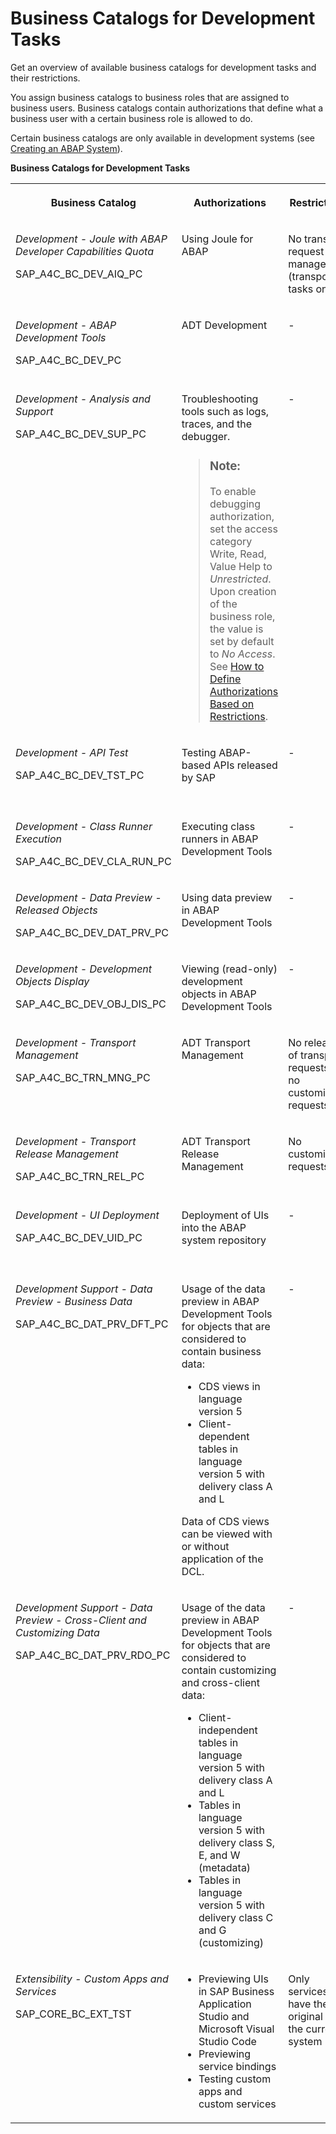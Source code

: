 <!-- loioa9f42789fd5743edbf1de20d6c571cb2 -->

# Business Catalogs for Development Tasks

Get an overview of available business catalogs for development tasks and their restrictions.



You assign business catalogs to business roles that are assigned to business users. Business catalogs contain authorizations that define what a business user with a certain business role is allowed to do.

Certain business catalogs are only available in development systems \(see [Creating an ABAP System](../20-getting-started/creating-an-abap-system-50b32f1.md)\).

**Business Catalogs for Development Tasks**


<table>
<tr>
<th valign="top">

Business Catalog

</th>
<th valign="top">

Authorizations

</th>
<th valign="top">

Restrictions

</th>
<th valign="top">

Availability

</th>
</tr>
<tr>
<td valign="top">

*Development - Joule with ABAP Developer Capabilities Quota*

SAP\_A4C\_BC\_DEV\_AIQ\_PC

</td>
<td valign="top">

Using Joule for ABAP

</td>
<td valign="top">

No transport request management \(transport tasks only\)

</td>
<td valign="top">

In development systems only

</td>
</tr>
<tr>
<td valign="top">

*Development - ABAP Development Tools*

SAP\_A4C\_BC\_DEV\_PC

</td>
<td valign="top">

ADT Development

</td>
<td valign="top">

\-

</td>
<td valign="top">

In development systems only

</td>
</tr>
<tr>
<td valign="top">

*Development - Analysis and Support*

SAP\_A4C\_BC\_DEV\_SUP\_PC

</td>
<td valign="top">

Troubleshooting tools such as logs, traces, and the debugger.

> ### Note:  
> To enable debugging authorization, set the access category Write, Read, Value Help to *Unrestricted*. Upon creation of the business role, the value is set by default to *No Access*. See [How to Define Authorizations Based on Restrictions](how-to-define-authorizations-based-on-restrictions-c926d69.md).



</td>
<td valign="top">

\-

</td>
<td valign="top">

In all systems

</td>
</tr>
<tr>
<td valign="top">

*Development - API Test*

SAP\_A4C\_BC\_DEV\_TST\_PC

</td>
<td valign="top">

Testing ABAP-based APIs released by SAP

</td>
<td valign="top">

\-

</td>
<td valign="top">

In development systems only

</td>
</tr>
<tr>
<td valign="top">

*Development - Class Runner Execution*

SAP\_A4C\_BC\_DEV\_CLA\_RUN\_PC

</td>
<td valign="top">

Executing class runners in ABAP Development Tools

</td>
<td valign="top">

\-

</td>
<td valign="top">

In all systems

</td>
</tr>
<tr>
<td valign="top">

*Development - Data Preview - Released Objects*

SAP\_A4C\_BC\_DEV\_DAT\_PRV\_PC

</td>
<td valign="top">

Using data preview in ABAP Development Tools

</td>
<td valign="top">

\-

</td>
<td valign="top">

In all systems

</td>
</tr>
<tr>
<td valign="top">

*Development - Development Objects Display*

SAP\_A4C\_BC\_DEV\_OBJ\_DIS\_PC

</td>
<td valign="top">

Viewing \(read-only\) development objects in ABAP Development Tools

</td>
<td valign="top">

\-

</td>
<td valign="top">

In all systems

</td>
</tr>
<tr>
<td valign="top">

*Development - Transport Management*

SAP\_A4C\_BC\_TRN\_MNG\_PC

</td>
<td valign="top">

ADT Transport Management

</td>
<td valign="top">

No release of transport requests and no customizing requests

</td>
<td valign="top">

In development systems only

</td>
</tr>
<tr>
<td valign="top">

*Development - Transport Release Management*

SAP\_A4C\_BC\_TRN\_REL\_PC

</td>
<td valign="top">

ADT Transport Release Management

</td>
<td valign="top">

No customizing requests

</td>
<td valign="top">

In development systems only

</td>
</tr>
<tr>
<td valign="top">

*Development - UI Deployment*

SAP\_A4C\_BC\_DEV\_UID\_PC

</td>
<td valign="top">

Deployment of UIs into the ABAP system repository

</td>
<td valign="top">

\-

</td>
<td valign="top">

In development systems only

</td>
</tr>
<tr>
<td valign="top">

*Development Support - Data Preview - Business Data*

SAP\_A4C\_BC\_DAT\_PRV\_DFT\_PC

</td>
<td valign="top">

Usage of the data preview in ABAP Development Tools for objects that are considered to contain business data:

-   CDS views in language version 5
-   Client-dependent tables in language version 5 with delivery class A and L

Data of CDS views can be viewed with or without application of the DCL.

</td>
<td valign="top">

\-

</td>
<td valign="top">

In all systems

</td>
</tr>
<tr>
<td valign="top">

*Development Support - Data Preview - Cross-Client and Customizing Data*

SAP\_A4C\_BC\_DAT\_PRV\_RDO\_PC

</td>
<td valign="top">

Usage of the data preview in ABAP Development Tools for objects that are considered to contain customizing and cross-client data:

-   Client-independent tables in language version 5 with delivery class A and L
-   Tables in language version 5 with delivery class S, E, and W \(metadata\)
-   Tables in language version 5 with delivery class C and G \(customizing\)



</td>
<td valign="top">

\-

</td>
<td valign="top">

In all systems

</td>
</tr>
<tr>
<td valign="top">

*Extensibility - Custom Apps and Services*

SAP\_CORE\_BC\_EXT\_TST

</td>
<td valign="top">

-   Previewing UIs in SAP Business Application Studio and Microsoft Visual Studio Code
-   Previewing service bindings
-   Testing custom apps and custom services



</td>
<td valign="top">

Only services that have their original in the current system

</td>
<td valign="top">

In development systems only

</td>
</tr>
</table>

